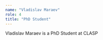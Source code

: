 ```yaml
---
name: "Vladislav Maraev"
role: 4 
title: "PhD Student"
---
```

Vladislav Maraev is a PhD Student at CLASP
